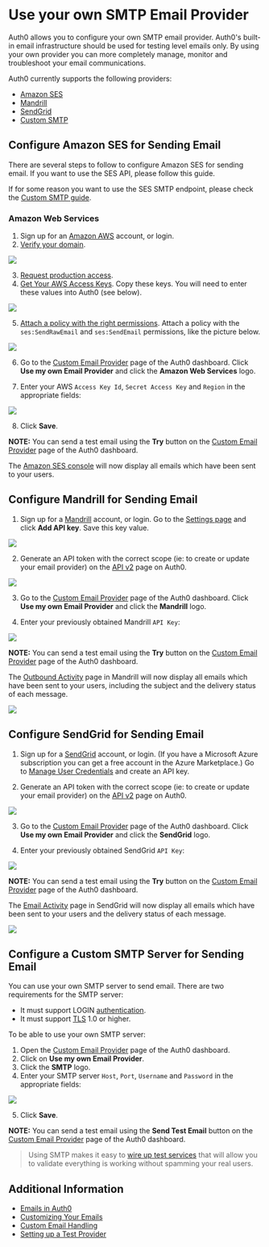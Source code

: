 # Use your own SMTP Email Provider

Auth0 allows you to configure your own SMTP email provider. Auth0's built-in email infrastructure should be used for testing level emails only. By using your own provider you can more completely manage, monitor and troubleshoot your email communications.

Auth0 currently supports the following providers:

* [Amazon SES](#configure-amazon-ses-for-sending-email)
* [Mandrill](#configure-mandrill-for-sending-email)
* [SendGrid](#configure-sendgrid-for-sending-email)
* [Custom SMTP](#configure-a-custom-smtp-server-for-sending-email)

## Configure Amazon SES for Sending Email

There are several steps to follow to configure Amazon SES for sending email. If you want to use the SES API, please follow this guide.

If for some reason you want to use the SES SMTP endpoint, please check the [Custom SMTP guide](#configure-a-custom-smtp-server-for-sending-email).

### Amazon Web Services

1. Sign up for an [Amazon AWS](http://aws.amazon.com/ses/) account, or login.
2. [Verify your domain](http://docs.aws.amazon.com/ses/latest/DeveloperGuide/verify-domains.html).

  ![](/media/articles/email/providers/ses-verify.png)

3. [Request production access](https://docs.aws.amazon.com/ses/latest/DeveloperGuide/request-production-access.html?icmpid=docs_ses_console).
4. [Get Your AWS Access Keys](http://docs.aws.amazon.com/ses/latest/DeveloperGuide/get-aws-keys.html). Copy these keys. You will need to enter these values into Auth0 (see below).

  ![](/media/articles/email/providers/aws-keys.png)

5. [Attach a policy with the right permissions](http://docs.aws.amazon.com/IAM/latest/UserGuide/access_policies_manage.html). Attach a policy with the `ses:SendRawEmail` and `ses:SendEmail` permissions, like the picture below.

  ![](/media/articles/email/providers/aws-policy.png)

6. Go to the [Custom Email Provider](${uiURL}/#/emails/provider) page of the Auth0 dashboard. Click **Use my own Email Provider** and click the **Amazon Web Services** logo.

7. Enter your AWS `Access Key Id`, `Secret Access Key` and `Region` in the appropriate fields:

  ![](/media/articles/email/providers/enter-keys.png)

8. Click **Save**.

  **NOTE:** You can send a test email using the **Try** button on the [Custom Email Provider](${uiURL}/#/emails/provider) page of the Auth0 dashboard. 

The [Amazon SES console](https://console.aws.amazon.com/ses) will now display all emails which have been sent to your users.

## Configure Mandrill for Sending Email

1. Sign up for a [Mandrill](https://www.mandrill.com/signup/) account, or login. Go to the [Settings page](https://mandrillapp.com/settings) and click **Add API key**. Save this key value.

  ![](/media/articles/email/providers/mandrill-keygen.png)

2. Generate an API token with the correct scope (ie: to create or update your email provider) on the [API v2](/api/v2) page on Auth0.

  ![](/media/articles/email/providers/token-generator.png)

3. Go to the [Custom Email Provider](${uiURL}/#/emails/provider) page of the Auth0 dashboard. Click **Use my own Email Provider** and click the **Mandrill** logo.

4. Enter your previously obtained Mandrill `API Key`:

  ![](/media/articles/email/providers/mandrill-key.png)


  **NOTE:** You can send a test email using the **Try** button on the [Custom Email Provider](${uiURL}/#/emails/provider) page of the Auth0 dashboard. 

The [Outbound Activity](https://mandrillapp.com/activity) page in Mandrill will now display all emails which have been sent to your users, including the subject and the delivery status of each message.

![](/media/articles/email/providers/email-mandrill-monitoring.png)

## Configure SendGrid for Sending Email

1. Sign up for a [SendGrid](https://sendgrid.com/pricing) account, or login. (If you have a Microsoft Azure subscription you can get a free account in the Azure Marketplace.) Go to [Manage User Credentials](https://app.sendgrid.com/settings/credentials) and create an API key.

2. Generate an API token with the correct scope (ie: to create or update your email provider) on the [API v2](/api/v2) page on Auth0.

  ![](/media/articles/email/providers/token-generator.png)

3. Go to the [Custom Email Provider](${uiURL}/#/emails/provider) page of the Auth0 dashboard. Click **Use my own Email Provider** and click the **SendGrid** logo.

4. Enter your previously obtained SendGrid `API Key`:

  ![](/media/articles/email/providers/sendgrid-key.png)


  **NOTE:** You can send a test email using the **Try** button on the [Custom Email Provider](${uiURL}/#/emails/provider) page of the Auth0 dashboard. 

The [Email Activity](https://sendgrid.com/logs/index) page in SendGrid will now display all emails which have been sent to your users and the delivery status of each message.

![](/media/articles/email/providers/email-sendgrid-monitoring.png)

## Configure a Custom SMTP Server for Sending Email

You can use your own SMTP server to send email. There are two requirements for the SMTP server:

* It must support LOGIN [authentication](https://en.wikipedia.org/wiki/SMTP_Authentication).
* It must support [TLS](https://en.wikipedia.org/wiki/STARTTLS) 1.0 or higher.

To be able to use your own SMTP server:

1. Open the [Custom Email Provider](${uiURL}/#/emails/provider) page of the Auth0 dashboard.
2. Click on **Use my own Email Provider**.
3. Click the **SMTP** logo.
4. Enter your SMTP server `Host`, `Port`, `Username` and `Password` in the appropriate fields:

  ![](/media/articles/email/providers/enter-smtp-data.png)

5. Click **Save**.

  **NOTE:** You can send a test email using the **Send Test Email** button on the [Custom Email Provider](${uiURL}/#/emails/provider) page of the Auth0 dashboard.

> Using SMTP makes it easy to [wire up test services](/email/testing) that will allow you to validate everything is working without spamming your real users.

## Additional Information

- [Emails in Auth0](/email)
- [Customizing Your Emails](/email/templates)
- [Custom Email Handling](/email/custom)
- [Setting up a Test Provider](/email/testing)
